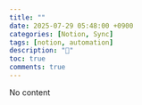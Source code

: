 ```yaml
---
title: ""
date: 2025-07-29 05:48:00 +0900
categories: [Notion, Sync]
tags: [notion, automation]
description: "🍟"
toc: true
comments: true
---
```


No content
